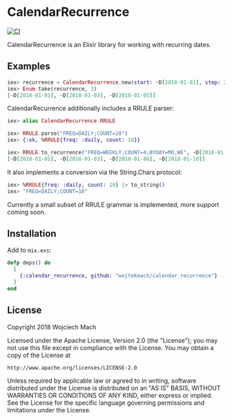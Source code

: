 # CalendarRecurrence

[![CI](https://github.com/wojtekmach/calendar_recurrence/actions/workflows/ci.yml/badge.svg)](https://github.com/wojtekmach/calendar_recurrence/actions/workflows/ci.yml)

CalendarRecurrence is an Elixir library for working with recurring dates.

## Examples

```elixir
iex> recurrence = CalendarRecurrence.new(start: ~D[2018-01-01], step: 2)
iex> Enum.take(recurrence, 3)
[~D[2018-01-01], ~D[2018-01-03], ~D[2018-01-05]]
```

CalendarRecurrence additionally includes a RRULE parser:

```elixir
iex> alias CalendarRecurrence.RRULE

iex> RRULE.parse("FREQ=DAILY;COUNT=10")
iex> {:ok, %RRULE{freq: :daily, count: 10}}
```
```elixir
iex> RRULE.to_recurrence("FREQ=WEEKLY;COUNT=4;BYDAY=MO,WE", ~D[2018-01-01]) |> Enum.to_list()
[~D[2018-01-01], ~D[2018-01-03], ~D[2018-01-08], ~D[2018-01-10]]
```

It also implements a conversion via the String.Chars protocol:
```elixir
iex> %RRULE{freq: :daily, count: 10} |> to_string()
iex> "FREQ=DAILY;COUNT=10"
```



Currently a small subset of RRULE grammar is implemented, more support coming soon.

## Installation

Add to `mix.exs`:

```elixir
defp deps() do
  [
    {:calendar_recurrence, github: "wojtekmach/calendar_recurrence"}
  ]
end
```

## License

Copyright 2018 Wojciech Mach

Licensed under the Apache License, Version 2.0 (the "License");
you may not use this file except in compliance with the License.
You may obtain a copy of the License at

    http://www.apache.org/licenses/LICENSE-2.0

Unless required by applicable law or agreed to in writing, software
distributed under the License is distributed on an "AS IS" BASIS,
WITHOUT WARRANTIES OR CONDITIONS OF ANY KIND, either express or implied.
See the License for the specific language governing permissions and
limitations under the License.
